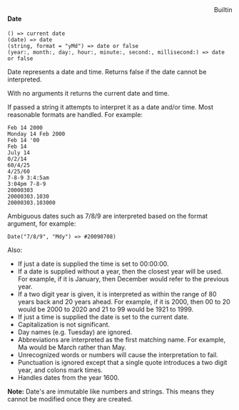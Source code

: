 <div style="float:right"><span class="builtin">Builtin</span></div>

#### Date

``` suneido
() => current date
(date) => date
(string, format = "yMd") => date or false
(year:, month:, day:, hour:, minute:, second:, millisecond:) => date or false
```

Date represents a date and time.  Returns false if the date cannot be interpreted.

With no arguments it returns the current date and time.

If passed a string it attempts to interpret it as a date and/or time. Most reasonable formats are handled. For example:

``` suneido
Feb 14 2000
Monday 14 Feb 2000
Feb 14 '00
Feb 14
July 14
0/2/14
60/4/25
4/25/60
7-8-9 3:4:5am
3:04pm 7-8-9
20000303
20000303.1030
20000303.103000
```

Ambiguous dates such as 7/8/9 are interpreted based on the format argument,
for example:

``` suneido
Date("7/8/9", "Mdy") => #20090708)
```

Also:

-	If just a date is supplied the time is set to 00:00:00.
-	If a date is supplied without a year, then the closest year will be used.  For example, if it is January, then December would refer to the previous year.
-	If a two digit year is given, it is interpreted as within the range of 80 years back and 20 years ahead.  For example, if it is 2000, then 00 to 20 would be 2000 to 2020 and 21 to 99 would be 1921 to 1999.
-	If just a time is supplied the date is set to the current date.
-	Capitalization is not significant.
-	Day names (e.g. Tuesday) are ignored.
-	Abbreviations are interpreted as the first matching name.  For example, Ma would be March rather than May.
-	Unrecognized words or numbers will cause the interpretation to fail.
-	Punctuation is ignored except that a single quote introduces a two digit year, and colons mark times.
-	Handles dates from the year 1600.


**Note:** Date's are immutable like numbers and strings.
This means they cannot be modified once they are created.
